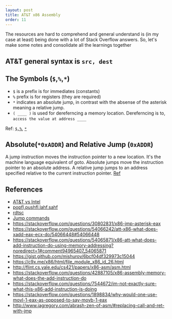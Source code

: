 ```yaml
---
layout: post
title: AT&T x86 Assembly
order: 11
---
```


The resources are hard to comprehend and general understand is (in my case at least) being done with a lot of Stack Overflow answers. So, let's make some notes and consolidate all the learnings together

## AT&T general syntax is `src, dest`

## The Symbols (`$`,`%`,`*`)
* `$` is a prefix is for immediates (constants)
* `%` prefix is for registers (they are required)
* `*` indicates an absolute jump, in contrast with the absense of the asterisk meaning a relative jump.
* `( ____ )` is used for dereferncing a memory location. Dereferncing is to, `access the value at address ____`

Ref: [`$,%`](https://stackoverflow.com/a/9196757/2806163), [`*`](https://stackoverflow.com/a/19215911/2806163)

## Absolute(`*0xADDR`) and Relative Jump (`0xADDR`)
A jump instruction moves the instruction pointer to a new location. It's the machine language equivalent of goto. Absolute jumps move the instruction pointer to an absolute address. A relative jump jumps to an address specified relative to the current instruction pointer.
[Ref](https://stackoverflow.com/a/17788557/2806163)

## References
* [AT&T vs Intel](http://tuttlem.github.io/2014/03/25/assembly-syntax-intel-at-t.html)
* [popfl,pushfl,lahf,sahf](https://docs.oracle.com/cd/E19455-01/806-3773/6jct9o0ak/index.html)
* [rdtsc](https://www.aldeid.com/wiki/X86-assembly/Instructions/rdtsc)
* [Jump commands](http://unixwiz.net/techtips/x86-jumps.html)
* https://stackoverflow.com/questions/30802831/x86-jmp-asterisk-eax
* https://stackoverflow.com/questions/54066242/att-x86-what-does-xadd-eax-ecx-do/54066448#54066448
* https://stackoverflow.com/questions/54065871/x86-att-what-does-add-instruction-do-using-memory-addressing?noredirect=1#comment94965407_54065871
* https://gist.github.com/mishurov/6bcf04df329973c15044
* https://c9x.me/x86/html/file_module_x86_id_26.html
* http://flint.cs.yale.edu/cs421/papers/x86-asm/asm.html
* https://stackoverflow.com/questions/42887105/x86-assembly-memory-what-does-the-add-instruction-do
* https://stackoverflow.com/questions/7544672/im-not-exactly-sure-what-this-x86-add-instruction-is-doing
* https://stackoverflow.com/questions/1898834/why-would-one-use-movl-1-eax-as-opposed-to-say-movb-1-eax
* http://www.jagregory.com/abrash-zen-of-asm/#replacing-call-and-ret-with-jmp
